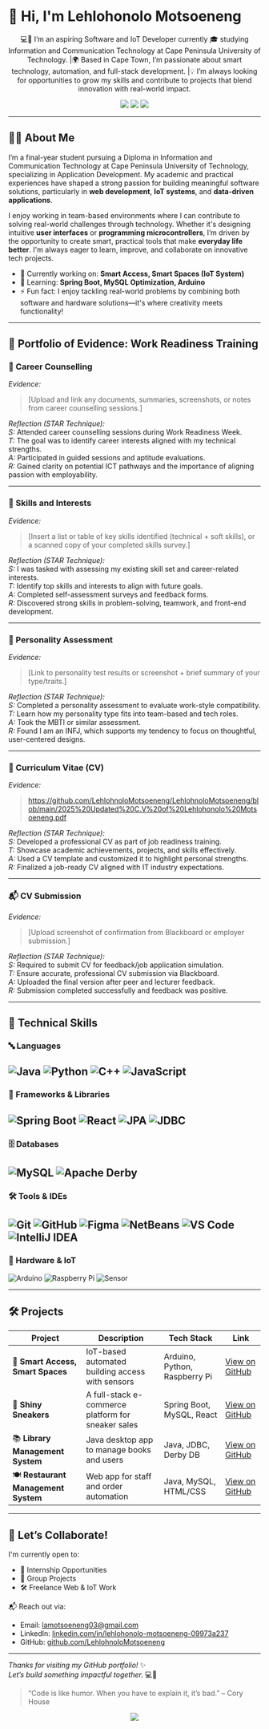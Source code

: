 # 👋 Hi, I'm Lehlohonolo Motsoeneng

<p align="center">💻🚀 I’m an aspiring Software and IoT Developer currently 🎓 studying Information and Communication Technology at Cape Peninsula University of Technology. |🌍 Based in Cape Town, I’m passionate about smart technology, automation, and full-stack development.  
|💡 I’m always looking for opportunities to grow my skills and contribute to projects that blend innovation with real-world impact.</p>

  <p align="center">
  <a href="mailto:lamotsoeneng03@gmail.com"><img src="https://img.shields.io/badge/Email-D14836?style=for-the-badge&logo=gmail&logoColor=white"/></a>
  <a href="https://www.linkedin.com/in/lehlohonolo-motsoeneng-09973a237"><img src="https://img.shields.io/badge/LinkedIn-%230077B5.svg?style=for-the-badge&logo=linkedin&logoColor=white" /></a>
  <a href="https://github.com/LehlohnoloMotsoeneng"><img src="https://img.shields.io/badge/GitHub-%23181717.svg?style=for-the-badge&logo=github&logoColor=white" /></a>
</p>

---

## 🧑‍💻 About Me

I’m a final-year student pursuing a Diploma in Information and Communication Technology at Cape Peninsula University of Technology, specializing in Application Development.
My academic and practical experiences have shaped a strong passion for building meaningful software solutions, particularly in **web development**, **IoT systems**, and **data-driven applications**.

I enjoy working in team-based environments where I can contribute to solving real-world challenges through technology.
Whether it's designing intuitive **user interfaces** or **programming microcontrollers**, I’m driven by the opportunity to create smart, practical tools that make **everyday life better**. 
I'm always eager to learn, improve, and collaborate on innovative tech projects.

- 🔭 Currently working on: **Smart Access, Smart Spaces (IoT System)**
- 🌱 Learning: **Spring Boot, MySQL Optimization, Arduino**
- ⚡ Fun fact: I enjoy tackling real-world problems by combining both software and hardware solutions—it's where creativity meets functionality!

---
## 🧾 Portfolio of Evidence: Work Readiness Training

### 💼 Career Counselling

*Evidence:*  
> [Upload and link any documents, summaries, screenshots, or notes from career counselling sessions.]

*Reflection (STAR Technique):*  
*S:* Attended career counselling sessions during Work Readiness Week.  
*T:* The goal was to identify career interests aligned with my technical strengths.  
*A:* Participated in guided sessions and aptitude evaluations.  
*R:* Gained clarity on potential ICT pathways and the importance of aligning passion with employability.

---

### 🧠 Skills and Interests

*Evidence:*  
> [Insert a list or table of key skills identified (technical + soft skills), or a scanned copy of your completed skills survey.]

*Reflection (STAR Technique):*  
*S:* I was tasked with assessing my existing skill set and career-related interests.  
*T:* Identify top skills and interests to align with future goals.  
*A:* Completed self-assessment surveys and feedback forms.  
*R:* Discovered strong skills in problem-solving, teamwork, and front-end development.

---

### 🧬 Personality Assessment

*Evidence:*  
> [Link to personality test results or screenshot + brief summary of your type/traits.]

*Reflection (STAR Technique):*  
*S:* Completed a personality assessment to evaluate work-style compatibility.  
*T:* Learn how my personality type fits into team-based and tech roles.  
*A:* Took the MBTI or similar assessment.  
*R:* Found I am an INFJ, which supports my tendency to focus on thoughtful, user-centered designs.

---

### 📄 Curriculum Vitae (CV)

*Evidence:*  
> https://github.com/LehlohnoloMotsoeneng/LehlohnoloMotsoeneng/blob/main/2025%20Updated%20C.V%20of%20Lehlohonolo%20Motsoeneng.pdf

*Reflection (STAR Technique):*  
*S:* Developed a professional CV as part of job readiness training.  
*T:* Showcase academic achievements, projects, and skills effectively.  
*A:* Used a CV template and customized it to highlight personal strengths.  
*R:* Finalized a job-ready CV aligned with IT industry expectations.

---

### 📬 CV Submission

*Evidence:*  
> [Upload screenshot of confirmation from Blackboard or employer submission.]

*Reflection (STAR Technique):*  
*S:* Required to submit CV for feedback/job application simulation.  
*T:* Ensure accurate, professional CV submission via Blackboard.  
*A:* Uploaded the final version after peer and lecturer feedback.  
*R:* Submission completed successfully and feedback was positive.

---

## 💼 Technical Skills


### 🔤 Languages
![Java](https://img.shields.io/badge/Java-%23ED8B00?style=for-the-badge&logo=java&logoColor=white)
![Python](https://img.shields.io/badge/Python-%233776AB?style=for-the-badge&logo=python&logoColor=white)
![C++](https://img.shields.io/badge/C++-%2300599C?style=for-the-badge&logo=cplusplus&logoColor=white)
![JavaScript](https://img.shields.io/badge/JavaScript-%23F7DF1E?style=for-the-badge&logo=javascript&logoColor=black)
---
### 🧱 Frameworks & Libraries
![Spring Boot](https://img.shields.io/badge/Spring_Boot-%236DB33F?style=for-the-badge&logo=spring-boot&logoColor=white)
![React](https://img.shields.io/badge/React-%2320232A?style=for-the-badge&logo=react&logoColor=61DAFB)
![JPA](https://img.shields.io/badge/JPA-%23007396?style=for-the-badge&logo=hibernate&logoColor=white)
![JDBC](https://img.shields.io/badge/JDBC-%23007396?style=for-the-badge&logo=java&logoColor=white)
---
### 🗄️ Databases
![MySQL](https://img.shields.io/badge/MySQL-%234479A1?style=for-the-badge&logo=mysql&logoColor=white)
![Apache Derby](https://img.shields.io/badge/Apache%20Derby-%23F80000?style=for-the-badge&logo=apache&logoColor=white)
---
### 🛠 Tools & IDEs
![Git](https://img.shields.io/badge/Git-%23F05032?style=for-the-badge&logo=git&logoColor=white)
![GitHub](https://img.shields.io/badge/GitHub-%23181717?style=for-the-badge&logo=github&logoColor=white)
![Figma](https://img.shields.io/badge/Figma-%23F24E1E?style=for-the-badge&logo=figma&logoColor=white)
![NetBeans](https://img.shields.io/badge/NetBeans-%23007ACC?style=for-the-badge&logo=apache-netbeans-ide&logoColor=white)
![VS Code](https://img.shields.io/badge/VS_Code-%23007ACC?style=for-the-badge&logo=visual-studio-code&logoColor=white)
![IntelliJ IDEA](https://img.shields.io/badge/IntelliJ%20IDEA-%23000000?style=for-the-badge&logo=intellij-idea&logoColor=white)
---

### 🔌 Hardware & IoT
![Arduino](https://img.shields.io/badge/Arduino-%2300979D?style=for-the-badge&logo=arduino&logoColor=white)
![Raspberry Pi](https://img.shields.io/badge/Raspberry_Pi-%23A22846?style=for-the-badge&logo=raspberrypi&logoColor=white)
![Sensor](https://img.shields.io/badge/PIR/Ultrasonic_Sensors-%236C757D?style=for-the-badge&logo=sonarcloud&logoColor=white)

---

## 🛠️ Projects

| Project | Description | Tech Stack | Link |
|--------|-------------|------------|------|
| 🏢 **Smart Access, Smart Spaces** | IoT-based automated building access with sensors | Arduino, Python, Raspberry Pi | [View on GitHub](https://github.com/lehlohonolo-m/smart-access) |
| 👟 **Shiny Sneakers** | A full-stack e-commerce platform for sneaker sales | Spring Boot, MySQL, React | [View on GitHub](https://github.com/lehlohonolo-m/shiny-sneakers) |
| 📚 **Library Management System** | Java desktop app to manage books and users | Java, JDBC, Derby DB | [View on GitHub](https://github.com/lehlohonolo-m/library-system) |
| 🍽️ **Restaurant Management System** | Web app for staff and order automation | Java, MySQL, HTML/CSS | [View on GitHub](https://github.com/lehlohonolo-m/restaurant-management) |

---

## 🤝 Let’s Collaborate!

I'm currently open to:
- 🧪 Internship Opportunities
- 👥 Group Projects
- 🛠 Freelance Web & IoT Work

📬 Reach out via:
- Email: [lamotsoeneng03@gmail.com](mailto:lamotsoeneng03@gmail.com)  
- LinkedIn: [linkedin.com/in/lehlohonolo-motsoeneng-09973a237](https://www.linkedin.com/in/lehlohonolo-motsoeneng-09973a237)  
- GitHub: [github.com/LehlohnoloMotsoeneng](https://github.com/LehlohnoloMotsoeneng)

---
_Thanks for visiting my GitHub portfolio!_ ✨  
_Let’s build something impactful together._ 💻🔌
> “Code is like humor. When you have to explain it, it’s bad.” – Cory House

<p align="center">
  <img src="https://readme-typing-svg.herokuapp.com/?lines=Let’s+Build+The+Future+Together!;Available+for+collaboration+and+internships...&center=true&width=500&height=45" />
</p>
